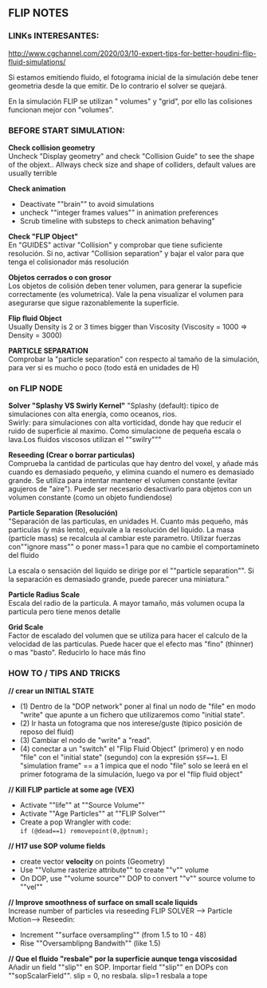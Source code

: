 ## FLIP NOTES

### LINKs INTERESANTES:   

http://www.cgchannel.com/2020/03/10-expert-tips-for-better-houdini-flip-fluid-simulations/

Si estamos emitiendo fluido, el fotograma inicial de la simulación debe tener geometria desde la que emitir. De lo contrario el solver se quejará.   

En la simulación FLIP se utilizan " volumes" y "grid", por ello las colisiones funcionan mejor con "volumes".   

### BEFORE START SIMULATION:   
**Check collision geometry**   
Uncheck "Display geometry" and check "Collision Guide" to see the shape of the objext.. Allways check size and shape of colliders, default values are usually terrible

**Check animation**   
- Deactivate ""brain"" to avoid simulations   
- uncheck ""integer frames values"" in animation preferences   
- Scrub timeline with substeps to check animation behaving"   

**Check "FLIP Object"**   
En "GUIDES" activar "Collision" y comprobar que tiene suficiente resolución. Si no, activar "Collision separation" y bajar el valor para que tenga el colisionador más resolución   

**Objetos cerrados o con grosor**   
Los objetos de colisión deben tener volumen, para generar la supeficie correctamente (es volumetrica). Vale la pena visualizar el volumen para asegurarse que sigue razonablemente la superficie.

**Flip fluid Object**   
Usually Density is 2 or 3 times bigger than Viscosity (Viscosity = 1000 => Density = 3000)

**PARTICLE SEPARATION**   
Comprobar la "particle separation" con respecto al tamaño de la simulación, para ver si es mucho o poco (todo está en unidades de H)

### on FLIP NODE
**Solver "Splashy VS Swirly Kernel"**
"Splashy (default): tipico de simulaciones con alta energía, como oceanos, rios.   
Swirly: para simulaciones con alta vorticidad, donde hay que reducir el ruido de superficie al maximo. Como simulacione de pequeña escala o lava.Los fluidos viscosos utilizan el ""swilry"""   

**Reseeding (Crear o borrar particulas)**   
Comprueba la cantidad de particulas que hay dentro del voxel, y añade más cuando es demasiado pequeño, y elimina cuando el numero es demasiado grande. Se utiliza para intentar mantener el volumen constante (evitar agujeros de "aire"). Puede ser necesario desactivarlo para objetos con un volumen constante (como un objeto fundiendose)

**Particle Separation (Resolución)**   
"Separación de las particulas, en unidades H. Cuanto más pequeño, más particulas (y más lento), equivale a la resolución del liquido.
La masa (particle mass) se recalcula al cambiar este parametro. Utilizar fuerzas con""ignore mass"" o poner mass=1 para que no cambie el comportamineto del fluido

La escala o sensación del liquido se dirige por el ""particle separation"". Si la separación es demasiado grande, puede parecer una miniatura."

**Particle Radius Scale**   
Escala del radio de la particula. A mayor tamaño, más volumen ocupa la particula pero tiene menos detalle   

**Grid Scale**   
Factor de escalado del volumen que se utiliza para hacer el calculo de la velocidad de las particulas. Puede hacer que el efecto mas "fino" (thinner) o mas "basto". Reducirlo lo hace más fino   

### HOW TO / TIPS AND TRICKS   

**// crear un INITIAL STATE**   
- (1) Dentro de la "DOP network" poner al final un nodo de "file" en modo "write" que apunte a un fichero que utilizaremos como "initial state". 
- (2) Ir hasta un fotograma que nos interese/guste (tipico posición de reposo del fluid)
- (3) Cambiar el nodo de "write" a "read".
- (4) conectar a un "switch" el "Flip Fluid Object" (primero) y en nodo "file" con el "initial state" (segundo) con la expresión `$SF==1`. El "simulation frame" == a 1 impica que el nodo "file" solo se leerá en el primer fotograma de la simulación, luego va por el "flip fluid object"

**// Kill FLIP particle at some age (VEX)**   
- Activate ""life"" at ""Source Volume"" 
- Activate ""Age Particles"" at ""FLIP Solver""
- Create a pop Wrangler with code:   
    `if (@dead==1) removepoint(0,@ptnum);`

**// H17 use SOP volume fields**   
- create vector **velocity** on points (Geometry)
- Use ""Volume rasterize attribute"" to create ""v"" volume
- On DOP, use ""volume source"" DOP to convert ""v"" source volume to ""vel""

**// Improve smoothness of surface on small scale liquids**   
Increase number of particles via reseeding
FLIP SOLVER --> Particle Motion--> Reseedin:
  - Increment ""surface oversampling"" (from 1.5 to 10 - 48)
  - Rise ""Oversamblipng Bandwith""  (like 1.5)
  
**// Que el fluido "resbale" por la superficie aunque tenga viscosidad**   
Añadir un field ""slip"" en SOP. Importar field ""slip"" en DOPs con ""sopScalarField"". 
slip = 0, no resbala. slip=1 resbala a tope    

